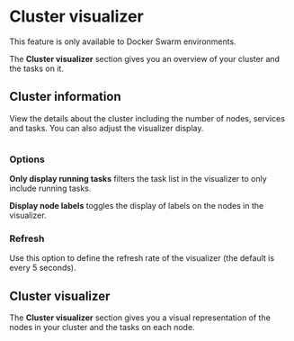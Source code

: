 # Cluster visualizer


This feature is only available to Docker Swarm environments.


The **Cluster visualizer** section gives you an overview of your cluster and the tasks on it.

## Cluster information

View the details about the cluster including the number of nodes, services and tasks. You can also adjust the visualizer display.

<figure><img src="../..//assets/2.15-docker_swarm_cluster_visualizer.png" alt=""><figcaption></figcaption></figure>

### Options

**Only display running tasks** filters the task list in the visualizer to only include running tasks.&#x20;

**Display node labels** toggles the display of labels on the nodes in the visualizer.

### Refresh

Use this option to define the refresh rate of the visualizer (the default is every 5 seconds).

## Cluster visualizer

The **Cluster visualizer** section gives you a visual representation of the nodes in your cluster and the tasks on each node.&#x20;

<figure><img src="../..//assets/2.15-docker_swarm_cluster_info.png" alt=""><figcaption></figcaption></figure>


